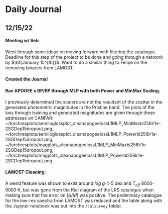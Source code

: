 # Daily Journal

## 12/15/22

#### Meeting w/ Seb
Went through some ideas on moving forward with filtering the catalogue. Deadline for this step of the project to be done and going through a network by $\bf{January 15^{th}}$. Want to do a similar thing to Felipe on the removing binaries from LAMOST.

#### Created the Journal

#### Ran APOGEE x BP/RP through MLP with both Power and MinMax Scaling.
I previously determined the scalers are not the resultant of the scatter in the generated photometric magnitudes in the Pristine band. The plots of the loss through training and generated magnitudes are given through these addresses on CANFAR: ~/torchresplots/semiloglossplot_cleanapogeelossL1MLP_MinMaxbl256lr1e-2SGDep15dropout.png, ~/torchresplots/semiloglossplot_cleanapogeelossL1MLP_Powerbl256lr1e-2SGDep15dropout.png, ~/torchresplots/magplots_cleanapogeelossL1MLP_MinMaxbl256lr1e-2SGDep15dropout.png, ~/torchresplots/magplots_cleanapogeelossL1MLP_Powerbl256lr1e-2SGDep15dropout.png

#### LAMOST Cleaning:
A weird feature was shown to exist around $log\ g$ 4-5 dex and $T_{eff}$ 8000-9000 K, but was gone from the Kiel diagram of the LRS catalogue when making sure that the error on $[\alpha /M]$ was positive. The preliminary catalogue for the low-res spectra from LAMOST was reduced and the table along with the Jupyter notebook was put into the `/calsurvey` folder.
